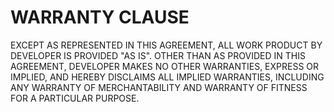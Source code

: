 # WARRANTY CLAUSE

EXCEPT AS REPRESENTED IN THIS AGREEMENT, ALL WORK PRODUCT BY DEVELOPER IS PROVIDED "AS IS". 
OTHER THAN AS PROVIDED IN THIS AGREEMENT, DEVELOPER MAKES NO OTHER WARRANTIES, EXPRESS OR 
IMPLIED, AND HEREBY DISCLAIMS ALL IMPLIED WARRANTIES, INCLUDING ANY WARRANTY OF 
MERCHANTABILITY AND WARRANTY OF FITNESS FOR A PARTICULAR PURPOSE.

